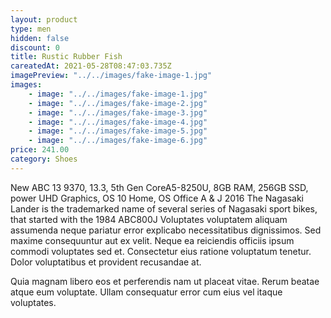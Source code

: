 ```yaml
---
layout: product
type: men
hidden: false
discount: 0
title: Rustic Rubber Fish
careatedAt: 2021-05-28T08:47:03.735Z
imagePreview: "../../images/fake-image-1.jpg"
images:
    - image: "../../images/fake-image-1.jpg"
    - image: "../../images/fake-image-2.jpg"
    - image: "../../images/fake-image-3.jpg"
    - image: "../../images/fake-image-4.jpg"
    - image: "../../images/fake-image-5.jpg"
    - image: "../../images/fake-image-6.jpg"
price: 241.00
category: Shoes
---
```

New ABC 13 9370, 13.3, 5th Gen CoreA5-8250U, 8GB RAM, 256GB SSD, power UHD Graphics, OS 10 Home, OS Office A & J 2016
The Nagasaki Lander is the trademarked name of several series of Nagasaki sport bikes, that started with the 1984 ABC800J
Voluptates voluptatem aliquam assumenda neque pariatur error explicabo necessitatibus dignissimos. Sed maxime consequuntur aut ex velit. Neque ea reiciendis officiis ipsum commodi voluptates sed et. Consectetur eius ratione voluptatum tenetur. Dolor voluptatibus et provident recusandae at.
 Quia magnam libero eos et perferendis nam ut placeat vitae. Rerum beatae atque eum voluptate. Ullam consequatur error cum eius vel itaque voluptates.
